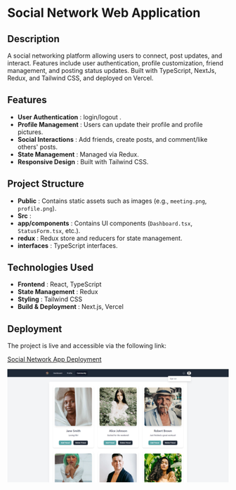 # Social Network Web Application

## Description

A social networking platform allowing users to connect, post updates, and interact. Features include user authentication, profile customization, friend management, and posting status updates. Built with TypeScript, NextJs, Redux, and Tailwind CSS, and deployed on Vercel.

## Features

- **User Authentication** : login/logout .
- **Profile Management** : Users can update their profile and profile pictures.
- **Social Interactions** : Add friends, create posts, and comment/like others' posts.
- **State Management** : Managed via Redux.
- **Responsive Design** : Built with Tailwind CSS.

## Project Structure

- **Public** : Contains static assets such as images (e.g., `meeting.png`, `profile.png`).
- **Src** :
- **app/components** : Contains UI components (`Dashboard.tsx`, `StatusForm.tsx`, etc.).
- **redux** : Redux store and reducers for state management.
- **interfaces** : TypeScript interfaces.

## Technologies Used

- **Frontend** : React, TypeScript
- **State Management** : Redux
- **Styling** : Tailwind CSS
- **Build & Deployment** : Next.js, Vercel

## Deployment

The project is live and accessible via the following link:

[Social Network App Deployment](https://social-network-ms.vercel.app)

![1727986913581](image/README/1727986913581.png)
